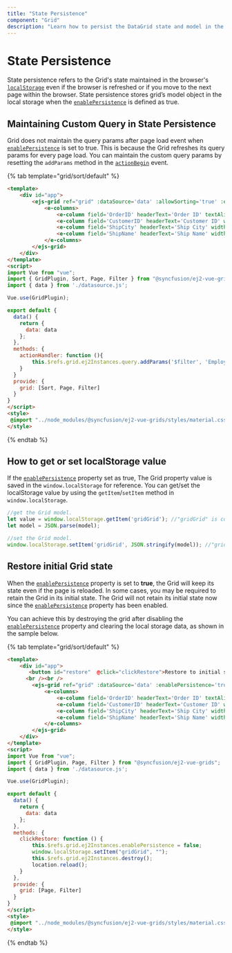 ```yaml
---
title: "State Persistence"
component: "Grid"
description: "Learn how to persist the DataGrid state and model in the browser’s local storage."
---
```


# State Persistence

State persistence refers to the Grid's state maintained in the browser's
[`localStorage`](https://www.w3schools.com/html/html5_webstorage.asp#)
even if the browser is refreshed or if you move to the next page within the browser.
State persistence stores grid’s model object in the local storage when the
[`enablePersistence`](../api/grid/#enablepersistence) is defined as true.

## Maintaining Custom Query in State Persistence

Grid does not maintain the query params after page load event when
[`enablePersistence`](../api/grid/#enablepersistence) is set to true.
This is because the Grid refreshes its query params for every page load. You can maintain the custom query params by resetting the
`addParams`
method in the [`actionBegin`](../api/grid/#actionbegin) event.

{% tab template="grid/sort/default" %}

```html
<template>
    <div id="app">
        <ejs-grid ref="grid" :dataSource='data' :allowSorting='true' :enablePersistence='true' :allowPaging='true' :allowFiltering='true' height='210px' :actionBegin='actionHandler'>
            <e-columns>
                <e-column field='OrderID' headerText='Order ID' textAlign='Right' width=120></e-column>
                <e-column field='CustomerID' headerText='Customer ID' width=150></e-column>
                <e-column field='ShipCity' headerText='Ship City' width=150></e-column>
                <e-column field='ShipName' headerText='Ship Name' width=150></e-column>
            </e-columns>
        </ejs-grid>
    </div>
</template>
<script>
import Vue from "vue";
import { GridPlugin, Sort, Page, Filter } from "@syncfusion/ej2-vue-grids";
import { data } from './datasource.js';

Vue.use(GridPlugin);

export default {
  data() {
    return {
      data: data
    };
  },
  methods: {
    actionHandler: function (){
        this.$refs.grid.ej2Instances.query.addParams('$filter', 'EmployeeID eq 1');
    }
  }
  provide: {
    grid: [Sort, Page, Filter]
  }
}
</script>
<style>
 @import "../node_modules/@syncfusion/ej2-vue-grids/styles/material.css";
</style>
```

{% endtab %}

## How to get or set localStorage value

If the [`enablePersistence`](../api/grid/#enablepersistence) property set as true,
The Grid property value is saved in the `window.localStorage` for reference. You can get/set the localStorage value by using the
`getItem`/`setItem` method in `window.localStorage`.

```typescript
//get the Grid model.
let value = window.localStorage.getItem('gridGrid'); //"gridGrid" is component name + component id.
let model = JSON.parse(model);

```

```typescript
//set the Grid model.
window.localStorage.setItem('gridGrid', JSON.stringify(model)); //"gridGrid" is component name + component id.

```

## Restore initial Grid state

When the [`enablePersistence`](../api/grid/#enablepersistence) property is set to **true**, the Grid will keep its state even if the page is reloaded. In some cases, you may be required to retain the Grid in its initial state. The Grid will not retain its initial state now since the [`enablePersistence`](../api/grid/#enablepersistence) property has been enabled.

You can achieve this by destroying the grid after disabling the [`enablePersistence`](../api/grid/#enablepersistence) property and clearing the local storage data, as shown in the sample below.

{% tab template="grid/sort/default" %}

```html
<template>
    <div id="app">
       <button id="restore"  @click="clickRestore">Restore to initial state</button>
      <br /><br />
        <ejs-grid ref="grid" :dataSource='data' :enablePersistence='true' :allowPaging='true' :allowFiltering='true' height='230px' id="Grid">
            <e-columns>
                <e-column field='OrderID' headerText='Order ID' textAlign='Right' width=120></e-column>
                <e-column field='CustomerID' headerText='Customer ID' width=150></e-column>
                <e-column field='ShipCity' headerText='Ship City' width=150></e-column>
                <e-column field='ShipName' headerText='Ship Name' width=150></e-column>
            </e-columns>
        </ejs-grid>
    </div>
</template>
<script>
import Vue from "vue";
import { GridPlugin, Page, Filter } from "@syncfusion/ej2-vue-grids";
import { data } from './datasource.js';

Vue.use(GridPlugin);

export default {
  data() {
    return {
      data: data
    };
  },
  methods: {
    clickRestore: function () {
        this.$refs.grid.ej2Instances.enablePersistence = false;
        window.localStorage.setItem("gridGrid", "");
        this.$refs.grid.ej2Instances.destroy();
        location.reload();
    }
  },
  provide: {
    grid: [Page, Filter]
  }
}
</script>
<style>
 @import "../node_modules/@syncfusion/ej2-vue-grids/styles/material.css";
</style>
```

{% endtab %}